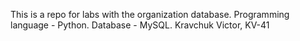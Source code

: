 This is a repo for labs with the organization database. 
Programming language - Python.
Database - MySQL.
Kravchuk Victor, KV-41